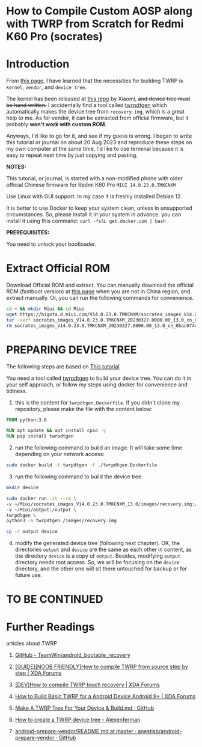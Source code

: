 # How to Compile Custom AOSP along with TWRP from Scratch for Redmi K60 Pro (socrates)

# Introduction

From [this page](https://forum.xda-developers.com/t/guide-noob-friendly-how-to-compile-twrp-from-source-step-by-step.3404024/), I have learned that the necessities for building TWRP is `kernel`, `vendor`, and `device tree`.

The kernel has been released at [this repo](https://github.com/MiCode/Xiaomi_Kernel_OpenSource/tree/socrates-t-oss) by Xiaomi, ~~and device tree must be hand written.~~ I accidentally find a tool called [twrpdtgen](https://github.com/twrpdtgen/twrpdtgen) which automatically makes the device tree from `recovery.img`, which is a great help to me. As for vendor, it can be extracted from official firmware, but it probably **won't work with custom ROM**.

Anyways, I'd like to go for it, and see if my guess is wrong. I began to write this tutorial or journal on about 20 Aug 2023 and reproduce these steps on my own computer at the same time. I'd like to use terminal because it is easy to repeat next time by just copying and pasting.

**NOTES:** 

This tutorial, or journal, is started with a non-modified phone with older official Chinese firmware for Redmi K60 Pro `MIUI 14.0.23.0.TMKCNXM`

Use Linux with GUI support. In my case it is freshly installed Debian 12.

It is better to use Docker to keep your system clean, unless in unsupported circumstances. So, please install it in your system in advance. you can install it using this command: `curl -fsSL get.docker.com | bash`

**PREREQUISITES:**

You need to unlock your bootloader.

# Extract Official ROM

Download Official ROM and extract. You can manually download the official ROM (fastboot version) at [this page](https://miuirom.org/phones/redmi-k60-pro) when you are not in China region, and extract manually. Or, you can run the following commands for convenience.

```sh
cd ~ && mkdir Miui && cd Miui
wget https://bigota.d.miui.com/V14.0.23.0.TMKCNXM/socrates_images_V14.0.23.0.TMKCNXM_20230327.0000.00_13.0_cn_0bac074c38.tgz
tar -xvzf socrates_images_V14.0.23.0.TMKCNXM_20230327.0000.00_13.0_cn_0bac074c38.tgz
rm socrates_images_V14.0.23.0.TMKCNXM_20230327.0000.00_13.0_cn_0bac074c38.tgz
```

# PREPARING DEVICE TREE

The following steps are based on [This tutorial](https://forum.xda-developers.com/t/how-to-build-basic-twrp-for-a-android-device-android-9.4562703/)

You need a tool called [twrpdtgen](https://github.com/twrpdtgen/twrpdtgen) to build your device tree. You can do it in your self approach, or follow my steps using docker for convenience and tidiness. 

1. this is the content for `twrpdtgen.Dockerfile`. If you didn't clone my repository, please make the file with the content below:

```Dockerfile
FROM python:3.8

RUN apt update && apt install cpio -y
RUN pip install twrpdtgen
```

2. run the following command to build an image. It will take some time depending on your network access:

```bash
sudo docker build -t twrpdtgen -f ./twrpdtgen.Dockerfile
```

3. run the following command to build the device tree:
```bash
mkdir device

sudo docker run -it --rm \
-v ~/Miui/socrates_images_V14.0.23.0.TMKCNXM_13.0/images/recovery.img:/images/recovery.img \
-v ~/Miui/output:/output \
twrpdtgen \
python3 -m twrpdtgen /images/recovery.img

cp -r output device
```

4. modify the generated device tree (following next chapter).
OK, the directories `output` and `device` are the same as each other in content, as the directory `device` is a copy of `output`. Besides, modifying `output` directory needs root access. So, we will be focusing on the `device` directory, and the other one will sit there untouched for backup or for future use.
























































# TO BE CONTINUED


# Further Readings

articles about TWRP

1. [GitHub - TeamWin/android_bootable_recovery](https://github.com/TeamWin/android_bootable_recovery)

2. [[GUIDE][NOOB FRIENDLY]How to compile TWRP from source step by step | XDA Forums](https://forum.xda-developers.com/t/guide-noob-friendly-how-to-compile-twrp-from-source-step-by-step.3404024/)

3. [[DEV]How to compile TWRP touch recovery | XDA Forums](https://forum.xda-developers.com/t/dev-how-to-compile-twrp-touch-recovery.1943625/)

4. [How to Build Basic TWRP for a Android Device Android 9+ | XDA Forums](https://forum.xda-developers.com/t/how-to-build-basic-twrp-for-a-android-device-android-9.4562703/)

5. [Make A TWRP Tree For Your Device & Build.md · GitHub](https://gist.github.com/rokibhasansagar/15c8e728d94a6bd35a687aac73ef79a5)

6. [How to create a TWRP device tree - Alexenferman](https://www.alexenferman.com/articles/TWRP/how-to-create-a-twrp-device-tree#kernelcmd)


4. [android-prepare-vendor/README.md at master · anestisb/android-prepare-vendor · GitHub](https://github.com/anestisb/android-prepare-vendor/blob/master/README.md)


